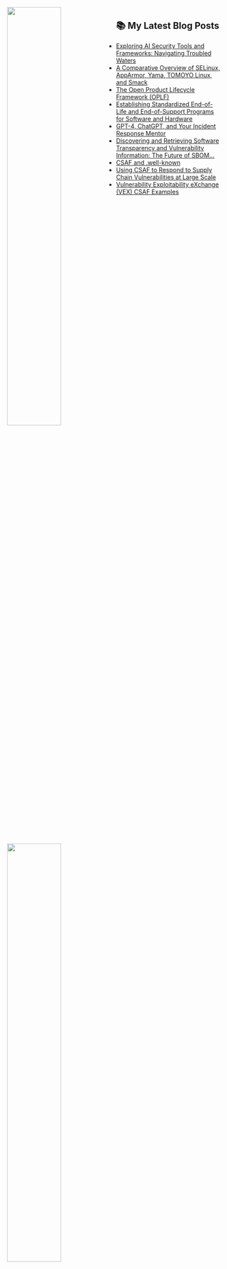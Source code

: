 <img align="left" width="50%" src="https://github-readme-stats.vercel.app/api?username=santosomar&show_icons=true&theme=dark" />
<img align="left" width="50%" src="https://github-readme-stats.vercel.app/api/top-langs/?username=santosomar&layout=donut" />


  <p>  </p>

## 📚 My Latest Blog Posts
<!-- BLOG-POST-LIST:START -->
- [Exploring AI Security Tools and Frameworks: Navigating Troubled Waters](https://santosomar.medium.com/exploring-ai-security-tools-and-frameworks-navigating-troubled-waters-3db60d1ff366?source=rss-fc39e28d7e52------2)
- [A Comparative Overview of SELinux, AppArmor, Yama, TOMOYO Linux, and Smack](https://santosomar.medium.com/a-comparative-overview-of-selinux-apparmor-yama-tomoyo-linux-and-smack-bf7f0a1789cf?source=rss-fc39e28d7e52------2)
- [The Open Product Lifecycle Framework &lpar;OPLF&rpar;](https://santosomar.medium.com/the-open-product-lifecycle-framework-oplf-5462eba91084?source=rss-fc39e28d7e52------2)
- [Establishing Standardized End-of-Life and End-of-Support Programs for  Software and Hardware](https://santosomar.medium.com/establishing-standardized-end-of-life-and-end-of-support-programs-for-software-and-hardware-e3e231898e02?source=rss-fc39e28d7e52------2)
- [GPT-4, ChatGPT, and Your Incident Response Mentor](https://santosomar.medium.com/gpt-4-chatgpt-and-your-incident-response-mentor-57ee0df0ef09?source=rss-fc39e28d7e52------2)
- [Discovering and Retrieving Software Transparency and Vulnerability Information: The Future of SBOM…](https://santosomar.medium.com/discovering-and-retrieving-software-transparency-and-vulnerability-information-the-future-sbom-90f997fba311?source=rss-fc39e28d7e52------2)
- [CSAF and .well-known](https://santosomar.medium.com/csaf-and-well-known-23fed3f4f60e?source=rss-fc39e28d7e52------2)
- [Using CSAF to Respond to Supply Chain Vulnerabilities at Large Scale](https://santosomar.medium.com/using-csaf-to-respond-to-supply-chain-vulnerabilities-at-large-scale-220a534bc207?source=rss-fc39e28d7e52------2)
- [Vulnerability Exploitability eXchange &lpar;VEX&rpar; CSAF Examples](https://santosomar.medium.com/vulnerability-exploitability-exchange-vex-csaf-examples-9584e9897cf6?source=rss-fc39e28d7e52------2)
<!-- BLOG-POST-LIST:END -->


